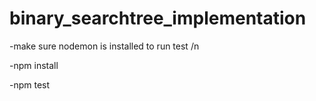 # binary_searchtree_implementation

-make sure nodemon is installed to run test /n



-npm install



-npm test
